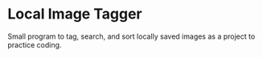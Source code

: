 # Local Image Tagger
 Small program to tag, search, and sort locally saved images as a project to practice coding.
